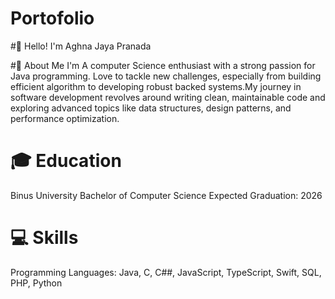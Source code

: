 # Portofolio

#👋 Hello! I'm Aghna Jaya Pranada

#👨 About Me
I'm A computer Science enthusiast with a strong
passion for Java programming. Love to tackle new
challenges, especially from building efficient
algorithm to developing robust backed
systems.My journey in software development
revolves around writing clean, maintainable code
and exploring advanced topics like data structures,
design patterns, and performance optimization.

# 🎓 Education
Binus University
Bachelor of Computer Science
Expected Graduation: 2026

# 💻 Skills
Programming Languages: Java, C, C##, JavaScript, TypeScript, Swift, SQL, PHP, Python

